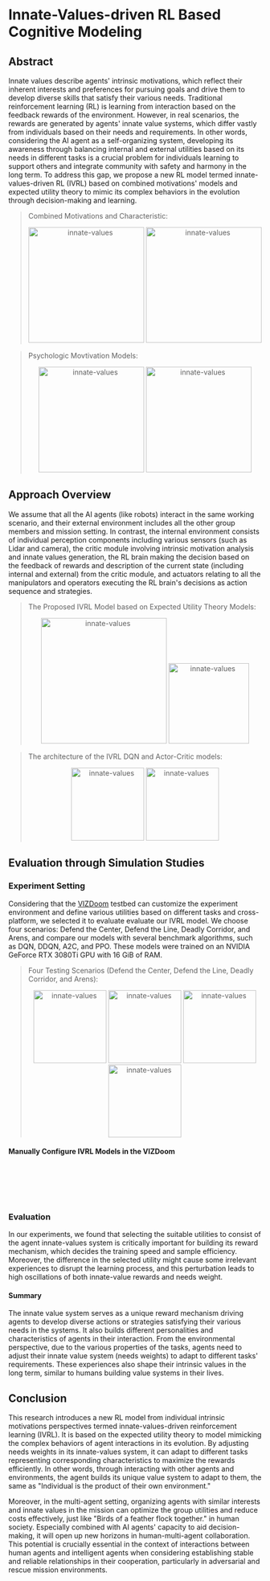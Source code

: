 # Innate-Values-driven RL Based Cognitive Modeling

## Abstract
Innate values describe agents' intrinsic motivations, which reflect their inherent interests and preferences for pursuing goals and drive them to develop diverse skills that satisfy their various needs. Traditional reinforcement learning (RL) is learning from interaction based on the feedback rewards of the environment. However, in real scenarios, the rewards are generated by agents' innate value systems, which differ vastly from individuals based on their needs and requirements. In other words, considering the AI agent as a self-organizing system, developing its awareness through balancing internal and external utilities based on its needs in different tasks is a crucial problem for individuals learning to support others and integrate community with safety and harmony in the long term. To address this gap, we propose a new RL model termed innate-values-driven RL (IVRL) based on combined motivations' models and expected utility theory to mimic its complex behaviors in the evolution through decision-making and learning.

> Combined Motivations and Characteristic:
    <div align = center>
    <img src="https://github.com/is3rlab/Innate-Values-driven-Reinforcement-Learning/blob/main/figures/1.png" height="230" alt="innate-values">
    <img src="https://github.com/is3rlab/Innate-Values-driven-Reinforcement-Learning/blob/main/figures/gre.png" height="230" alt="innate-values">
    </div>

> Psychologic Movtivation Models:
    <div align = center>
    <img src="https://github.com/is3rlab/Innate-Values-driven-Reinforcement-Learning/blob/main/figures/0.png" height="210" alt="innate-values">
    <img src="https://github.com/is3rlab/Innate-Values-driven-Reinforcement-Learning/blob/main/figures/6.png" height="210" alt="innate-values">
    </div>

## Approach Overview
We assume that all the AI agents (like robots) interact in the same working scenario, and their external environment includes all the other group members and mission setting. In contrast, the internal environment consists of individual perception components including various sensors (such as Lidar and camera), the critic module involving intrinsic motivation analysis and innate values generation, the RL brain making the decision based on the feedback of rewards and description of the current state (including internal and external) from the critic module, and actuators relating to all the manipulators and operators executing the RL brain's decisions as action sequence and strategies.

> The Proposed IVRL Model based on Expected Utility Theory Models:
    <div align = center>
    <img src="https://github.com/is3rlab/Innate-Values-driven-Reinforcement-Learning/blob/main/figures/2.png" height="250" alt="innate-values">
    <img src="https://github.com/is3rlab/Innate-Values-driven-Reinforcement-Learning/blob/main/figures/3.png" height="160" alt="innate-values">
    </div>

> The architecture of the IVRL DQN and Actor-Critic models:
    <div align = center>
    <img src="https://github.com/is3rlab/Innate-Values-driven-Reinforcement-Learning/blob/main/figures/4.png" height="145" alt="innate-values">
    <img src="https://github.com/is3rlab/Innate-Values-driven-Reinforcement-Learning/blob/main/figures/5.png" height="145" alt="innate-values">
    </div>

## Evaluation through Simulation Studies
### Experiment Setting
Considering that the [VIZDoom](https://vizdoom.cs.put.edu.pl/) testbed can customize the experiment environment and define various utilities based on different tasks and cross-platform, we selected it to evaluate evaluate our IVRL model. We choose four scenarios: Defend the Center, Defend the Line, Deadly Corridor, and Arens, and compare our models with several benchmark algorithms, such as DQN, DDQN, A2C, and PPO. These models were trained on an NVIDIA GeForce RTX 3080Ti GPU with 16 GiB of RAM.

> Four Testing Scenarios (Defend the Center, Defend the Line, Deadly Corridor, and Arens):
    <div align = center>
    <img src="https://github.com/is3rlab/Innate-Values-driven-Reinforcement-Learning/blob/main/figures/defend_the_center.png" height="145" alt="innate-values">
    <img src="https://github.com/is3rlab/Innate-Values-driven-Reinforcement-Learning/blob/main/figures/defend_the_line.png" height="145" alt="innate-values">
    <img src="https://github.com/is3rlab/Innate-Values-driven-Reinforcement-Learning/blob/main/figures/deadly_corridor.png" height="145" alt="innate-values">
    <img src="https://github.com/is3rlab/Innate-Values-driven-Reinforcement-Learning/blob/main/figures/arena.png" height="145" alt="innate-values">
    </div>

#### Manually Configure IVRL Models in the VIZDoom
```






```

### Evaluation
In our experiments, we found that selecting the suitable utilities to consist of the agent innate-values system is critically important for building its reward mechanism, which decides the training speed and sample efficiency. Moreover, the difference in the selected utility might cause some irrelevant experiences to disrupt the learning process, and this perturbation leads to high oscillations of both innate-value rewards and needs weight. 




#### Summary
The innate value system serves as a unique reward mechanism driving agents to develop diverse actions or strategies satisfying their various needs in the systems. It also builds different personalities and characteristics of agents in their interaction. From the environmental perspective, due to the various properties of the tasks, agents need to adjust their innate value system (needs weights) to adapt to different tasks' requirements. These experiences also shape their intrinsic values in the long term, similar to humans building value systems in their lives.

## Conclusion
This research introduces a new RL model from individual intrinsic motivations perspectives termed innate-values-driven reinforcement learning (IVRL). It is based on the expected utility theory to model mimicking the complex behaviors of agent interactions in its evolution. By adjusting needs weights in its innate-values system, it can adapt to different tasks representing corresponding characteristics to maximize the rewards efficiently. In other words, through interacting with other agents and environments, the agent builds its unique value system to adapt to them, the same as "Individual is the product of their own environment."

Moreover, in the multi-agent setting, organizing agents with similar interests and innate values in the mission can optimize the group utilities and reduce costs effectively, just like "Birds of a feather flock together." in human society. Especially combined with AI agents' capacity to aid decision-making, it will open up new horizons in human-multi-agent collaboration. This potential is crucially essential in the context of interactions between human agents and intelligent agents when considering establishing stable and reliable relationships in their cooperation, particularly in adversarial and rescue mission environments.
